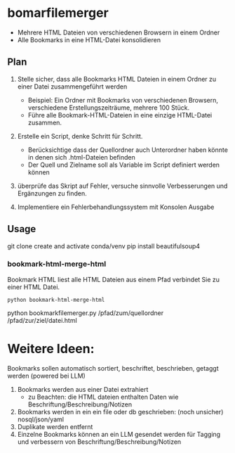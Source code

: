 # bomarfilemerger

 - Mehrere HTML Dateien von verschiedenen Browsern in einem Ordner
 - Alle Bookmarks in eine HTML-Datei konsolidieren

## Plan
1. Stelle sicher, dass alle Bookmarks HTML Dateien in einem Ordner zu einer Datei zusammengeführt werden
    - Beispiel: Ein Ordner mit Bookmarks von verschiedenen Browsern, verschiedene Erstellungszeiträume, mehrere 100 Stück. 
    - Führe alle Bookmark-HTML-Dateien in eine einzige HTML-Datei zusammen.

2. Erstelle ein Script, denke Schritt für Schritt.
    - Berücksichtige dass der Quellordner auch Unterordner haben könnte in denen sich .html-Dateien befinden
    - Der Quell und Zielname soll als Variable im Script definiert werden können

3. überprüfe das Skript auf Fehler, versuche sinnvolle Verbesserungen und Ergänzungen zu finden.

4. Implementiere ein Fehlerbehandlungssystem mit Konsolen Ausgabe

## Usage

git clone
create and activate conda/venv
pip install beautifulsoup4

### bookmark-html-merge-html
Bookmark HTML liest alle HTML Dateien aus einem Pfad verbindet Sie zu einer HTML Datei.
```
python bookmark-html-merge-html
```


python bookmarkfilemerger.py /pfad/zum/quellordner /pfad/zur/ziel/datei.html


# Weitere Ideen:
Bookmarks sollen automatisch sortiert, beschriftet, beschrieben, getaggt werden (powered bei LLM)

1. Bookmarks werden aus einer Datei extrahiert
    - zu Beachten: die HTML dateien enthalten Daten wie Beschriftung/Beschreibung/Notizen
2. Bookmarks werden in ein ein file oder db geschrieben: (noch unsicher) nosql/json/yaml
3. Duplikate werden entfernt
4. Einzelne Bookmarks können an ein LLM gesendet werden für Tagging und verbessern von Beschriftung/Beschreibung/Notizen
